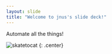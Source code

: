 ```yaml
---
layout: slide
title: "Welcome to jnus's slide deck!"
---
```


Automate all the things!


![skatetocat]([https://octodex.github.com/images/skatetocat.png](https://aksioma.org/wp-content/uploads/2020/04/automate.png)https://aksioma.org/wp-content/uploads/2020/04/automate.png)
{: .center}
